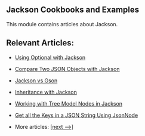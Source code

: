 ## Jackson Cookbooks and Examples

This module contains articles about Jackson.

## Relevant Articles:

- [Using Optional with Jackson](docs/Jackson_Optional.md)
- [Compare Two JSON Objects with Jackson](docs/Jackson_CompareTwoJsonObject.md)
- [Jackson vs Gson](docs/Jackson_Gson.md)
- [Inheritance with Jackson](docs/Jackson_Inheritance.md)
- [Working with Tree Model Nodes in Jackson](docs/Jackson_JsonNode_TreeModel.md)
- [Get all the Keys in a JSON String Using JsonNode](docs/Jackson_JsonNode_GetKey.md)

- More articles: [[next -->]]()